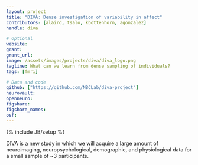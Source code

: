 ```yaml
---
layout: project
title: "DIVA: Dense investigation of variability in affect"
contributors: [alaird, tsalo, kbottenhorn, agonzalez]
handle: diva

# Optional
website:
grant:
grant_url:
image: /assets/images/projects/diva/diva_logo.png
tagline: What can we learn from dense sampling of individuals?
tags: [fmri]

# Data and code
github: ["https://github.com/NBCLab/diva-project"]
neurovault:
openneuro:
figshare:
figshare_names:
osf:
---
```

{% include JB/setup %}

DIVA is a new study in which we will acquire a large amount of neuroimaging, neuropsychological, demographic, and physiological data for a small sample of ~3 participants.
